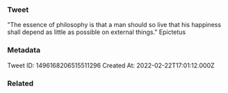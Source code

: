 ### Tweet
"The essence of philosophy is that a man should so live that his happiness shall depend as little as possible on external things." Epictetus

### Metadata
Tweet ID: 1496168206515511296
Created At: 2022-02-22T17:01:12.000Z

### Related

